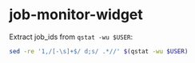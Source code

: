 # job-monitor-widget


Extract job_ids from `qstat -wu $USER`:


```bash
sed -re '1,/[-\s]+$/ d;s/ .*//' $(qstat -wu $USER)
```

